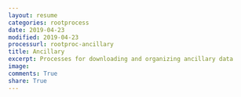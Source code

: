 ```yaml
---
layout: resume
categories: rootprocess
date: 2019-04-23
modified: 2019-04-23
processurl: rootproc-ancillary
title: Ancillary
excerpt: Processes for downloading and organizing ancillary data
image: 
comments: True
share: True
---
```

